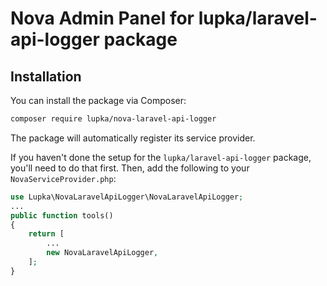 # Nova Admin Panel for lupka/laravel-api-logger package

## Installation

You can install the package via Composer:

```bash
composer require lupka/nova-laravel-api-logger
```

The package will automatically register its service provider.

If you haven't done the setup for the `lupka/laravel-api-logger` package, you'll need to do that first. Then, add the following to your `NovaServiceProvider.php`:

```php
use Lupka\NovaLaravelApiLogger\NovaLaravelApiLogger;
...
public function tools()
{
    return [
        ...
        new NovaLaravelApiLogger,
    ];
}
```

